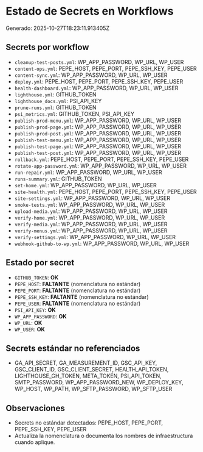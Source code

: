 # Estado de Secrets en Workflows
Generado: 2025-10-27T18:23:11.913405Z

## Secrets por workflow
- `cleanup-test-posts.yml`: WP_APP_PASSWORD, WP_URL, WP_USER
- `content-ops.yml`: PEPE_HOST, PEPE_PORT, PEPE_SSH_KEY, PEPE_USER
- `content-sync.yml`: WP_APP_PASSWORD, WP_URL, WP_USER
- `deploy.yml`: PEPE_HOST, PEPE_PORT, PEPE_SSH_KEY, PEPE_USER
- `health-dashboard.yml`: WP_APP_PASSWORD, WP_URL, WP_USER
- `lighthouse.yml`: GITHUB_TOKEN
- `lighthouse_docs.yml`: PSI_API_KEY
- `prune-runs.yml`: GITHUB_TOKEN
- `psi_metrics.yml`: GITHUB_TOKEN, PSI_API_KEY
- `publish-prod-menu.yml`: WP_APP_PASSWORD, WP_URL, WP_USER
- `publish-prod-page.yml`: WP_APP_PASSWORD, WP_URL, WP_USER
- `publish-prod-post.yml`: WP_APP_PASSWORD, WP_URL, WP_USER
- `publish-test-menu.yml`: WP_APP_PASSWORD, WP_URL, WP_USER
- `publish-test-page.yml`: WP_APP_PASSWORD, WP_URL, WP_USER
- `publish-test-post.yml`: WP_APP_PASSWORD, WP_URL, WP_USER
- `rollback.yml`: PEPE_HOST, PEPE_PORT, PEPE_SSH_KEY, PEPE_USER
- `rotate-app-password.yml`: WP_APP_PASSWORD, WP_URL, WP_USER
- `run-repair.yml`: WP_APP_PASSWORD, WP_URL, WP_USER
- `runs-summary.yml`: GITHUB_TOKEN
- `set-home.yml`: WP_APP_PASSWORD, WP_URL, WP_USER
- `site-health.yml`: PEPE_HOST, PEPE_PORT, PEPE_SSH_KEY, PEPE_USER
- `site-settings.yml`: WP_APP_PASSWORD, WP_URL, WP_USER
- `smoke-tests.yml`: WP_APP_PASSWORD, WP_URL, WP_USER
- `upload-media.yml`: WP_APP_PASSWORD, WP_URL, WP_USER
- `verify-home.yml`: WP_APP_PASSWORD, WP_URL, WP_USER
- `verify-media.yml`: WP_APP_PASSWORD, WP_URL, WP_USER
- `verify-menus.yml`: WP_APP_PASSWORD, WP_URL, WP_USER
- `verify-settings.yml`: WP_APP_PASSWORD, WP_URL, WP_USER
- `webhook-github-to-wp.yml`: WP_APP_PASSWORD, WP_URL, WP_USER

## Estado por secret
- `GITHUB_TOKEN`: **OK**
- `PEPE_HOST`: **FALTANTE** (nomenclatura no estándar)
- `PEPE_PORT`: **FALTANTE** (nomenclatura no estándar)
- `PEPE_SSH_KEY`: **FALTANTE** (nomenclatura no estándar)
- `PEPE_USER`: **FALTANTE** (nomenclatura no estándar)
- `PSI_API_KEY`: **OK**
- `WP_APP_PASSWORD`: **OK**
- `WP_URL`: **OK**
- `WP_USER`: **OK**

## Secrets estándar no referenciados
- GA_API_SECRET, GA_MEASUREMENT_ID, GSC_API_KEY, GSC_CLIENT_ID, GSC_CLIENT_SECRET, HEALTH_API_TOKEN, LIGHTHOUSE_GH_TOKEN, META_TOKEN, PSI_API_TOKEN, SMTP_PASSWORD, WP_APP_PASSWORD_NEW, WP_DEPLOY_KEY, WP_HOST, WP_PATH, WP_SFTP_PASSWORD, WP_SFTP_USER

## Observaciones
- Secrets no estándar detectados: PEPE_HOST, PEPE_PORT, PEPE_SSH_KEY, PEPE_USER
- Actualiza la nomenclatura o documenta los nombres de infraestructura cuando aplique.